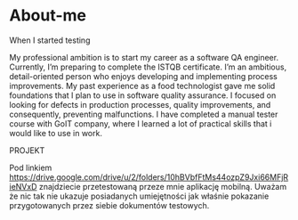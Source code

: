 # About-me
When I started testing

My professional ambition is to start my career as a software QA engineer. Currently, I’m preparing to complete the ISTQB certificate. 
I’m an ambitious, detail-oriented person who enjoys developing and implementing process improvements. 
My past experience as a food technologist gave me solid foundations that I plan to use in software quality assurance. I focused on looking for defects in production processes, quality improvements, and consequently, preventing malfunctions. 
I have completed a manual tester course with GoIT company, where I learned a lot of practical skills that i would like to use in work.

PROJEKT

Pod linkiem https://drive.google.com/drive/u/2/folders/10hBVbfFtMs44ozpZ9Jxi66MFjRieNVxD znajdziecie przetestowaną przeze mnie aplikację mobilną. Uważam że nic tak nie ukazuje posiadanych umiejętności jak właśnie pokazanie przygotowanych przez siebie dokumentów testowych. 
